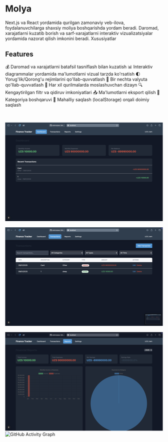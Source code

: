# Molya

Next.js va React yordamida qurilgan zamonaviy veb-ilova, foydalanuvchilarga shaxsiy moliya boshqarishda yordam beradi. Daromad, xarajatlarni kuzatib borish va sarf-xarajatlarni interaktiv vizualizatsiyalar yordamida nazorat qilish imkonini beradi.
Xususiyatlar

## Features

💰 Daromad va xarajatlarni batafsil tasniflash bilan kuzatish
📊 Interaktiv diagrammalar yordamida ma'lumotlarni vizual tarzda ko'rsatish
🌓 Yorug'lik/Qorong'u rejimlarini qo'llab-quvvatlash
💱 Bir nechta valyuta qo'llab-quvvatlash
📱 Har xil qurilmalarda moslashuvchan dizayn
🔍 Kengaytirilgan filtr va qidiruv imkoniyatlari
📤 Ma'lumotlarni eksport qilish
📂 Kategoriya boshqaruvi
💾 Mahalliy saqlash (localStorage) orqali doimiy saqlash

<br><br>
![Dashboard](./project-img/1.png)
<br><br>
![Transaction](./project-img/2.png)
<br><br>
![Reports](./project-img/3.png)
<br>
![GitHub Activity Graph](https://github-readme-activity-graph.vercel.app/graph?username=zokirovjasur&theme=github-dark&hide_border=true)
